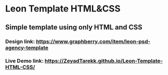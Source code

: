 # Leon Template HTML&CSS

## Simple template using only HTML and CSS

### Design link: https://www.graphberry.com/item/leon-psd-agency-template

### Live Demo link: https://ZeyadTarekk.github.io/Leon-Template-HTML-CSS/
